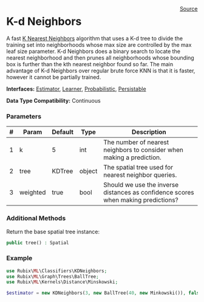 <span style="float:right;"><a href="https://github.com/RubixML/RubixML/blob/master/src/Classifiers/KDNeighbors.php">Source</a></span>

# K-d Neighbors
A fast [K Nearest Neighbors](k-nearest-neighbors.md) algorithm that uses a K-d tree to divide the training set into neighborhoods whose max size are controlled by the max leaf size parameter. K-d Neighbors does a binary search to locate the nearest neighborhood and then prunes all neighborhoods whose bounding box is further than the kth nearest neighbor found so far. The main advantage of K-d Neighbors over regular brute force KNN is that it is faster, however it cannot be partially trained.

**Interfaces:** [Estimator](../estimator.md), [Learner](../learner.md), [Probabilistic](../probabilistic.md), [Persistable](../persistable.md)

**Data Type Compatibility:** Continuous

### Parameters
| # | Param | Default | Type | Description |
|---|---|---|---|---|
| 1 | k | 5 | int | The number of nearest neighbors to consider when making a prediction. |
| 2 | tree | KDTree | object | The spatial tree used for nearest neighbor queries. |
| 3 | weighted | true | bool | Should we use the inverse distances as confidence scores when making predictions? |

### Additional Methods
Return the base spatial tree instance:
```php
public tree() : Spatial
```

### Example
```php
use Rubix\ML\Classifiers\KDNeighbors;
use Rubix\ML\Graph\Trees\BallTree;
use Rubix\ML\Kernels\Distance\Minskowski;

$estimator = new KDNeighbors(3, new BallTree(40, new Minkowski()), false);
```